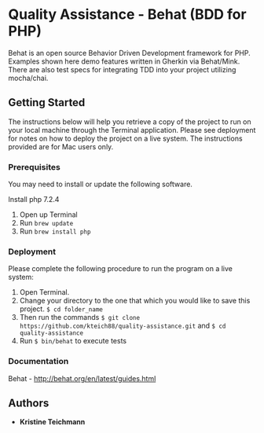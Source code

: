 # Quality Assistance - Behat (BDD for PHP)

Behat is an open source Behavior Driven Development framework for PHP. Examples shown here demo features written in Gherkin via Behat/Mink. There are also test specs for integrating TDD into your project utilizing mocha/chai.

## Getting Started

The instructions below will help you retrieve a copy of the project to run on your local machine through the Terminal application. Please see deployment for notes on how to deploy the project on a live system.  The instructions provided are for Mac users only.

### Prerequisites

You may need to install or update the following software.

Install php 7.2.4
  1. Open up Terminal
  2. Run `brew update`
  3. Run `brew install php`


### Deployment

Please complete the following procedure to run the program on a live system:
  1. Open Terminal.
  2. Change your directory to the one that which you would like to save this project. `$ cd folder_name`
  3. Then run the commands `$ git clone https://github.com/kteich88/quality-assistance.git` and `$ cd quality-assistance`
  5. Run `$ bin/behat` to execute tests

### Documentation

  Behat - http://behat.org/en/latest/guides.html

## Authors

* **Kristine Teichmann**
